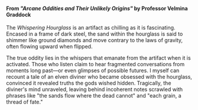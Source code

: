 #### From _"Arcane Oddities and Their Unlikely Origins"_ by Professor Velmina Graddock

The _Whispering Hourglass_ is an artifact as chilling as it is fascinating. Encased in a frame of dark steel, the sand within the hourglass is said to shimmer like ground diamonds and move contrary to the laws of gravity, often flowing upward when flipped.

The true oddity lies in the whispers that emanate from the artifact when it is activated. Those who listen claim to hear fragmented conversations from moments long past—or even glimpses of possible futures. I myself can recount a tale of an elven diviner who became obsessed with the hourglass, convinced it revealed truths the gods wished hidden. Tragically, the diviner's mind unraveled, leaving behind incoherent notes scrawled with phrases like "the sands flow where the dead cannot" and "each grain, a thread of fate."